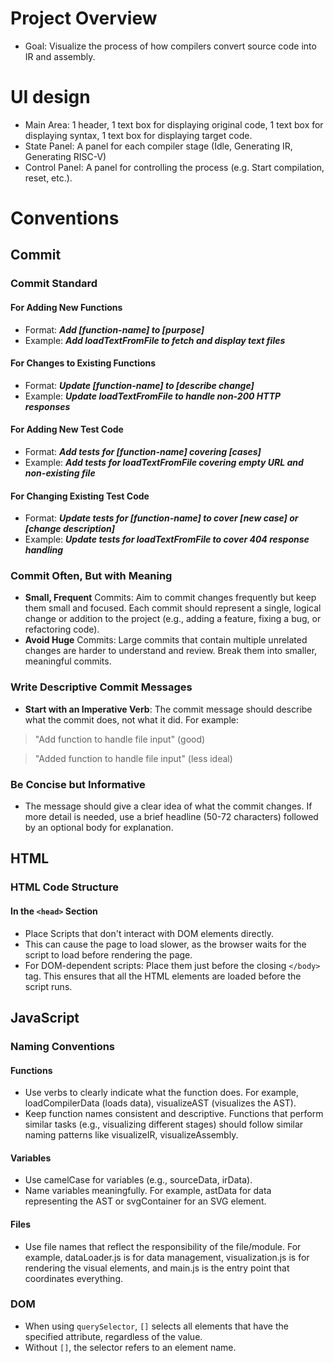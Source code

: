 # Project Overview
+ Goal: Visualize the process of how compilers convert source code into IR and assembly.

# UI design
+ Main Area: 1 header, 1 text box for displaying original code, 1 text box for displaying syntax, 1 text box for displaying target code.
+ State Panel: A panel for each compiler stage (Idle, Generating IR, Generating RISC-V)
+ Control Panel: A panel for controlling the process (e.g. Start compilation, reset, etc.).

# Conventions

## Commit 

### Commit Standard

#### For Adding New Functions
+ Format: ***Add [function-name] to [purpose]***
+ Example: ***Add loadTextFromFile to fetch and display text files***
  
#### For Changes to Existing Functions
+ Format: ***Update [function-name] to [describe change]***
+ Example: ***Update loadTextFromFile to handle non-200 HTTP responses***

#### For Adding New Test Code
+ Format: ***Add tests for [function-name] covering [cases]***
+ Example: ***Add tests for loadTextFromFile covering empty URL and non-existing file***

#### For Changing Existing Test Code
+ Format: ***Update tests for [function-name] to cover [new case] or [change description]***
+ Example: ***Update tests for loadTextFromFile to cover 404 response handling***

### Commit Often, But with Meaning
+ **Small, Frequent** Commits: Aim to commit changes frequently but keep them small and focused. Each commit should represent a single, logical change or addition to the project (e.g., adding a feature, fixing a bug, or refactoring code).
+ **Avoid Huge** Commits: Large commits that contain multiple unrelated changes are harder to understand and review. Break them into smaller, meaningful commits.

### Write Descriptive Commit Messages
+ **Start with an Imperative Verb**: The commit message should describe what the commit does, not what it did. For example:
> "Add function to handle file input" (good)

> "Added function to handle file input" (less ideal)

### Be Concise but Informative
+ The message should give a clear idea of what the commit changes. If more detail is needed, use a brief headline (50-72 characters) followed by an optional body for explanation.


## HTML

### HTML Code Structure

#### In the `<head>` Section
+ Place Scripts that don't interact with DOM elements directly.
+ This can cause the page to load slower, as the browser waits for the script to load before rendering the page.
+ For DOM-dependent scripts: Place them just before the closing `</body>` tag. This ensures that all the HTML elements are loaded before the script runs.

## JavaScript

### Naming Conventions

#### Functions
+ Use verbs to clearly indicate what the function does. For example, loadCompilerData (loads data), visualizeAST (visualizes the AST).
+ Keep function names consistent and descriptive. Functions that perform similar tasks (e.g., visualizing different stages) should follow similar naming patterns like visualizeIR, visualizeAssembly.

#### Variables
+ Use camelCase for variables (e.g., sourceData, irData).
+ Name variables meaningfully. For example, astData for data representing the AST or svgContainer for an SVG element.

#### Files
+ Use file names that reflect the responsibility of the file/module. For example, dataLoader.js is for data management, visualization.js is for rendering the visual elements, and main.js is the entry point that coordinates everything.


### DOM
+ When using `querySelector`, `[]` selects all elements that have the specified attribute, regardless of the value.
+ Without `[]`, the selector refers to an element name.